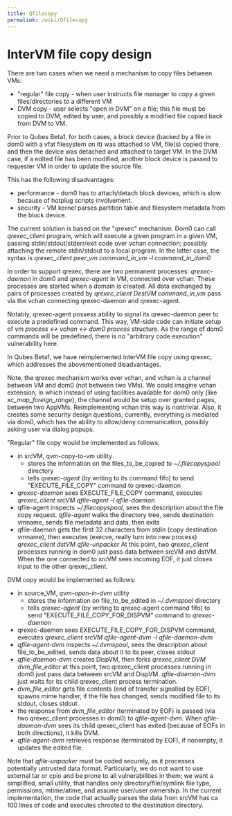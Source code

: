 ```yaml
---
title: Qfilecopy
permalink: /wiki/Qfilecopy
---
```


InterVM file copy design
========================

There are two cases when we need a mechanism to copy files between VMs:

-   "regular" file copy - when user instructs file manager to copy a given files/directories to a different VM
-   DVM copy - user selects "open in DVM" on a file; this file must be copied to DVM, edited by user, and possibly a modified file copied back from DVM to VM.

Prior to Qubes Beta1, for both cases, a block device (backed by a file in dom0 with a vfat filesystem on it) was attached to VM, file(s) copied there, and then the device was detached and attached to target VM. In the DVM case, if a edited file has been modified, another block device is passed to requester VM in order to update the source file.

This has the following disadvantages:

-   performance - dom0 has to attach/detach block devices, which is slow because of hotplug scripts involvement.
-   security - VM kernel parses partition table and filesystem metadata from the block device.

The current solution is based on the "qrexec" mechanism. Dom0 can call *qrexec\_client* program, which will execute a given program in a given VM, passing stdin/stdout/stderr/exit code over vchan connection; possibly attaching the remote stdin/stdout to a local program. In the latter case, the syntax is *qrexec\_client peer\_vm command\_in\_vm -l command\_in\_dom0*

In order to support qrexec, there are two permanent processes: *qrexec-daemon* in dom0 and *qrexec-agent* in VM, connected over vchan. These processes are started when a domain is created. All data exchanged by pairs of processes created by *qrexec\_client DestVM command\_in\_vm* pass via the vchan connecting qrexec-daemon and qrexec-agent.

Notably, qrexec-agent possess ability to signal its qrexec-daemon peer to execute a predefined command. This way, VM-side code can initiate setup of *vm process \<-\> vchan \<-\> dom0 process* structure. As the range of dom0 commands will be predefined, there is no "arbitrary code execution" vulnerability here.

In Qubes Beta1, we have reimplemented interVM file copy using qrexec, which addresses the abovementioned disadvantages.

Note, the qrexec mechanism works over vchan, and vchan is a channel between VM and dom0 (not between two VMs). We could imagine vchan extension, in which instead of using facilities available for dom0 only (like *xc\_map\_foreign\_range*), the channel would be setup over granted pages, between two AppVMs. Reimplementing vchan this way is nontrivial. Also, it creates some security design questions; currently, everything is mediated via dom0, which has the ability to allow/deny communication, possibly asking user via dialog popups.

"Regular" file copy would be implemented as follows:

-   in srcVM, qvm-copy-to-vm utility
    -   stores the information on the files\_to\_be\_copied to *\~/.filecopyspool* directory
    -   tells *qrexec-agent* (by writing to its command fifo) to send "EXECUTE\_FILE\_COPY" command to qrexec-daemon
-   *qrexec-daemon* sees EXECUTE\_FILE\_COPY command, executes
     *qrexec\_client srcVM qfile-agent -l qfile-daemon*
-   qfile-agent inspects *\~/.filecopyspool*, sees the description about the file copy request. *qfile-agent* walks the directory tree, sends destination vmname, sends file metadata and data, then exits
-   qfile-daemon gets the first 32 characters from stdin (copy destination vmname), then executes (execve, really turn into new process)
     *qrexec\_client dstVM qfile-unpacker*
     At this point, two *qrexec\_client* processes running in dom0 just pass data between srcVM and dstVM. When the one connected to srcVM sees incoming EOF, it just closes input to the other qrexec\_client.

DVM copy would be implemented as follows:

-   in source\_VM, *qvm-open-in-dvm* utility
    -   stores the information on file\_to\_be\_edited in *\~/.dvmspool* directory
    -   tells *qrexec-agent* (by writing to qrexec-agent command fifo) to send "EXECUTE\_FILE\_COPY\_FOR\_DISPVM" command to *qrexec-daemon*
-   qrexec-daemon sees EXECUTE\_FILE\_COPY\_FOR\_DISPVM command, executes
     *qrexec\_client srcVM qfile-agent-dvm -l qfile-daemon-dvm*
-   *qfile-agent-dvm* inspects *\~/.dvmspool*, sees the description about file\_to\_be\_edited, sends data about it to its peer, closes stdout
-   *qfile-daemon-dvm* creates DispVM, then forks
     *qrexec\_client DVM dvm\_file\_editor*
     at this point, two qrexec\_client processes running in dom0 just pass data between srcVM and DispVM. *qfile-daemon-dvm* just waits for its child qrexec\_client process termination.
-   *dvm\_file\_editor* gets file contents (end of transfer signalled by EOF), spawns mime handler, if the file has changed, sends modified file to its stdout, closes stdout
-   the response from *dvm\_file\_editor* (terminated by EOF) is passed (via two qrexec\_client processes in dom0) to *qfile-agent-dvm*. When *qfile-daemon-dvm* sees its child qrexec\_client has exited (because of EOFs in both directions), it kills DVM.
-   *qfile-agent-dvm* retrieves response (terminated by EOF), if nonempty, it updates the edited file.

Note that *qfile-unpacker* must be coded securely, as it processes potentially untrusted data format. Particularly, we do not want to use external tar or cpio and be prone to all vulnerabilities in them; we want a simplified, small utility, that handles only directory/file/symlink file type, permissions, mtime/atime, and assume user/user ownership. In the current implementation, the code that actually parses the data from srcVM has ca 100 lines of code and executes chrooted to the destination directory.

